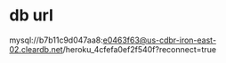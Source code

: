# db url

mysql://b7b11c9d047aa8:e0463f63@us-cdbr-iron-east-02.cleardb.net/heroku_4cfefa0ef2f540f?reconnect=true

